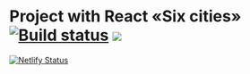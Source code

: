 # Project with React «Six cities» [![Build status](https://travis-ci.com/deniolp/sixcities.svg?branch=master)](https://travis-ci.com/deniolp/sixcities) ![](https://github.com/deniolp/sixcities/workflows/Test/badge.svg)

[![Netlify Status](https://api.netlify.com/api/v1/badges/da20b083-019f-4b32-b3a3-2091ebf6a5c2/deploy-status)](https://sixcities.netlify.app/)

